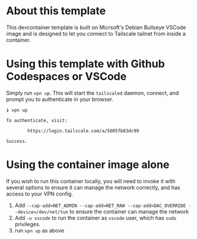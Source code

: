 # About this template

This devcontainer template is built on Micrsoft's Debian Bullseye VSCode image and is designed to let you connect to Tailscale tailnet from inside a container.  

# Using this template with Github Codespaces or VSCode

Simply run `vpn up`.  This will start the `tailscaled` daemon, connect, and prompt you to authenticate in your browser.

```
❯ vpn up  

To authenticate, visit:

        https://login.tailscale.com/a/5605fb83dc99

Success.

```

# Using the container image alone

If you wish to run this container locally, you will need to invoke it with several options to ensure it can manage the network correctly, and has access to your VPN config.

1. Add `--cap-add=NET_ADMIN --cap-add=NET_RAW --cap-add=DAC_OVERRIDE --device=/dev/net/tun` to ensure the container can manage the network
2. Add `-u vscode` to run the container as `vscode` user, which has `sudo` privileges.
3. run `vpn up` as above
